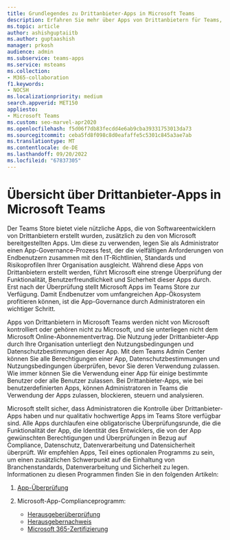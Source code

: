```yaml
---
title: Grundlegendes zu Drittanbieter-Apps in Microsoft Teams
description: Erfahren Sie mehr über Apps von Drittanbietern für Teams, die vom App-Entwickler und von Microsoft-Partnern erstellt wurden.
ms.topic: article
author: ashishguptaiitb
ms.author: guptaashish
manager: prkosh
audience: admin
ms.subservice: teams-apps
ms.service: msteams
ms.collection:
- M365-collaboration
f1.keywords:
- NOCSH
ms.localizationpriority: medium
search.appverid: MET150
appliesto:
- Microsoft Teams
ms.custom: seo-marvel-apr2020
ms.openlocfilehash: f5d06f7db83fecdd4e6ab9cba39331753013da73
ms.sourcegitcommit: ceba5fd8f098c8d0eafaffe5c5301c845a3ae7ab
ms.translationtype: MT
ms.contentlocale: de-DE
ms.lasthandoff: 09/20/2022
ms.locfileid: "67837305"
---
```

# <a name="overview-of-third-party-apps-in-microsoft-teams"></a>Übersicht über Drittanbieter-Apps in Microsoft Teams

Der Teams Store bietet viele nützliche Apps, die von Softwareentwicklern von Drittanbietern erstellt wurden, zusätzlich zu den von Microsoft bereitgestellten Apps. Um diese zu verwenden, legen Sie als Administrator einen App-Governance-Prozess fest, der die vielfältigen Anforderungen von Endbenutzern zusammen mit den IT-Richtlinien, Standards und Risikoprofilen Ihrer Organisation ausgleicht. Während diese Apps von Drittanbietern erstellt werden, führt Microsoft eine strenge Überprüfung der Funktionalität, Benutzerfreundlichkeit und Sicherheit dieser Apps durch. Erst nach der Überprüfung stellt Microsoft Apps im Teams Store zur Verfügung. Damit Endbenutzer vom umfangreichen App-Ökosystem profitieren können, ist die App-Governance durch Administratoren ein wichtiger Schritt.

Apps von Drittanbietern in Microsoft Teams werden nicht von Microsoft kontrolliert oder gehören nicht zu Microsoft, und sie unterliegen nicht dem Microsoft Online-Abonnementvertrag. Die Nutzung jeder Drittanbieter-App durch Ihre Organisation unterliegt den Nutzungsbedingungen und Datenschutzbestimmungen dieser App. Mit dem Teams Admin Center können Sie alle Berechtigungen einer App, Datenschutzbestimmungen und Nutzungsbedingungen überprüfen, bevor Sie deren Verwendung zulassen. Wie immer können Sie die Verwendung einer App für einige bestimmte Benutzer oder alle Benutzer zulassen. Bei Drittanbieter-Apps, wie bei benutzerdefinierten Apps, können Administratoren in Teams die Verwendung der Apps zulassen, blockieren, steuern und analysieren.

Microsoft stellt sicher, dass Administratoren die Kontrolle über Drittanbieter-Apps haben und nur qualitativ hochwertige Apps im Teams Store verfügbar sind. Alle Apps durchlaufen eine obligatorische Überprüfungsrunde, die die Funktionalität der App, die Identität des Entwicklers, die von der App gewünschten Berechtigungen und Überprüfungen in Bezug auf Compliance, Datenschutz, Datenverarbeitung und Datensicherheit überprüft. Wir empfehlen Apps, Teil eines optionalen Programms zu sein, um einen zusätzlichen Schwerpunkt auf die Einhaltung von Branchenstandards, Datenverarbeitung und Sicherheit zu legen. Informationen zu diesen Programmen finden Sie in den folgenden Artikeln:

1. [App-Überprüfung](overview-of-app-validation.md#app-validation-and-testing)

1. Microsoft-App-Complianceprogramm:

   - [Herausgeberüberprüfung](overview-of-app-certification.md#publisher-verification)
   - [Herausgebernachweis](overview-of-app-certification.md#publisher-attestation)
   - [Microsoft 365-Zertifizierung](overview-of-app-certification.md#microsoft-365-certification)
